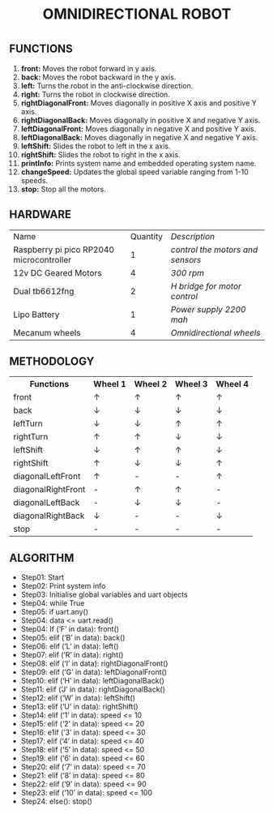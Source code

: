 <h1 align="center"><strong>OMNIDIRECTIONAL ROBOT</strong><h1>
<h2>FUNCTIONS</h2>
<ol>
    <li><b>front:</b> Moves the robot forward in y axis.</li>
    <li><b>back:</b> Moves the robot backward in the y axis.</li>
    <li><b>left:</b> Turns the robot in the anti-clockwise direction.</li>
    <li><b>right:</b> Turns the robot in clockwise direction.</li>
    <li><b>rightDiagonalFront:</b> Moves diagonally in positive X axis and positive Y axis.</li>
    <li><b>rightDiagonalBack:</b> Moves diagonally in positive X and negative Y axis.</li>
    <li><b>leftDiagonalFront:</b> Moves diagonally in negative X and positive Y axis.</li>
    <li><b>leftDiagonalBack:</b> Moves diagonally in negative X and negative Y axis.</li>
    <li><b>leftShift:</b> Slides the robot to left in the x axis.</li>
    <li><b>rightShift:</b> Slides the robot to right in the x axis.</li>
    <li><b>printInfo:</b> Prints system name and embedded operating system name.</li>
    <li><b>changeSpeed:</b> Updates the global speed variable ranging from 1-10 speeds.</li>
    <li><b>stop:</b> Stop all the motors.</li>
</ol>

<h2>HARDWARE</h2>
<table>
<tr>
    <td>Name</td>
    <td>Quantity</td>
    <td><em>Description</em></td>
</tr>
<tr>
    <td>Raspberry pi pico RP2040 microcontroller</td>
    <td>1</td>
    <td><em>control the motors and sensors</em></td>
</tr>
<tr>
    <td>12v DC Geared Motors</td>
    <td>4</td>
    <td><em>300 rpm</em></td>
</tr>
<tr>
    <td>Dual tb6612fng</td>
    <td>2</td>
    <td><em>H bridge for motor control</em></td>
</tr>
<tr>
    <td>Lipo Battery</td>
    <td>1</td>
    <td><em>Power supply 2200 mah</em></td>
</tr>
<tr>
    <td>Mecanum wheels</td>
    <td>4</td>
    <td><em>Omnidirectional wheels</em></td>
</tr>  
</table>

<h2>METHODOLOGY</h2>
<table>
<tr>
    <th>Functions</th>
    <th>Wheel 1</th>
    <th>Wheel 2</th>
    <th>Wheel 3</th>
    <th>Wheel 4</th>
</tr>
<tr>
    <td>front</td>
    <td>↑</td>
    <td>↑</td>
    <td>↑</td>
    <td>↑</td>
</tr>
<tr>
    <td>back</td>
    <td>↓</td>
    <td>↓</td>
    <td>↓</td>
    <td>↓</td>
</tr>
<tr>
    <td>leftTurn</td>
    <td>↓</td>
    <td>↓</td>
    <td>↑</td>
    <td>↑</td>
</tr>
<tr>
    <td>rightTurn</td>
    <td>↑</td>
    <td>↑</td>
    <td>↓</td>
    <td>↓</td>
</tr>
<tr>
    <td>leftShift</td>
    <td>↓</td>
    <td>↑</td>
    <td>↑</td>
    <td>↓</td>
</tr>
<tr>
    <td>rightShift</td>
    <td>↑</td>
    <td>↓</td>
    <td>↓</td>
    <td>↑</td>
</tr>
<tr>
    <td>diagonalLeftFront</td>
    <td>↑</td>
    <td>-</td>
    <td>-</td>
    <td>↑</td>
</tr>
<tr>
    <td>diagonalRightFront</td>
    <td>-</td>
    <td>↑</td>
    <td>↑</td>
    <td>-</td>
</tr>
<tr>
    <td>diagonalLeftBack</td>
    <td>-</td>
    <td>↓</td>
    <td>↓</td>
    <td>-</td>
</tr>
<tr>
    <td>diagonalRightBack</td>
    <td>↓</td>
    <td>-</td>
    <td>-</td>
    <td>↓</td>
</tr>
<tr>
    <td>stop</td>
    <td>-</td>
    <td>-</td>
    <td>-</td>
    <td>-</td>
</tr>
</table>

<h2>ALGORITHM</h2>
<ul>
    <li>Step01: Start</li>                                          
    <li>Step02: Print system info</li>
    <li>Step03: Initialise global variables and uart objects</li>
    <li>Step04: while True</li>
    <li>Step05: if uart.any()</li>
    <li>Step04: data <= uart.read()</li>
    <li>Step04: If (‘F’ in data): front()</li>    
    <li>Step05: elif (‘B’ in data): back()</li>
    <li>Step06: elif (‘L’ in data): left()</li>
    <li>Step07: elif (‘R’ in data): right()</li>
    <li>Step08: elif (‘I’ in data): rightDiagonalFront()</li>
    <li>Step09: elif (‘G’ in data): leftDiagonalFront()</li>
    <li>Step10: elif (‘H’ in data): leftDiagonalBack()</li>
    <li>Step11: elif (‘J’ in data): rightDiagonalBack()</li>
    <li>Step12: elif (‘W’ in data): leftShift()</li>
    <li>Step13: elif (‘U’ in data): rightShift()</li>
    <li>Step14: elif (‘1’ in data): speed <= 10</li>
    <li>Step15: elif (‘2’ in data): speed <= 20</li>
    <li>Step16: e1if (‘3’ in data): speed <= 30</li>
    <li>Step17: elif (‘4’ in data): speed <= 40</li>
    <li>Step18: elif (‘5’ in data): speed <= 50</li>
    <li>Step19: elif (‘6’ in data): speed <= 60</li>
    <li>Step20: elif (‘7’ in data): speed <= 70</li>
    <li>Step21: elif (‘8’ in data): speed <= 80</li>
    <li>Step22: elif (‘9’ in data): speed <= 90</li>
    <li>Step23: elif (‘10’ in data): speed <= 100</li>
    <li>Step24: else(): stop()</li>
</ul>

